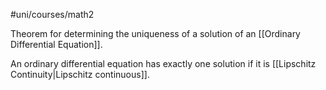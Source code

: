 #uni/courses/math2 

Theorem for determining the uniqueness of a solution of an [[Ordinary Differential Equation]].

An ordinary differential equation has exactly one solution if it is [[Lipschitz Continuity|Lipschitz continuous]].